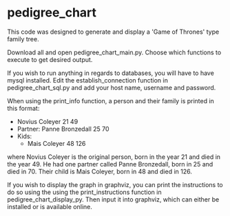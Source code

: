 # pedigree_chart

This code was designed to generate and display a 'Game of Thrones' type family tree.

Download all and open pedigree_chart_main.py. Choose which functions to execute to get desired output.

If you wish to run anything in regards to databases, you will have to have mysql installed. Edit the establish_connection function in pedigree_chart_sql.py and add your host name, username and password.

When using the print_info function, a person and their family is printed in this format: 

- Novius Coleyer 21 49
 - Partner: Panne Bronzedall 25 70
 - Kids:
   - Mais Coleyer 48 126

where Novius Coleyer is the original person, born in the year 21 and died in the year 49. He had one partner called Panne Bronzedall, born in 25 and died in 70. Their child is Mais Coleyer, born in 48 and died in 126.

If you wish to display the graph in graphviz, you can print the instructions to do so using the using the print_instructions function in pedigree_chart_display_py. Then input it into graphviz, which can either be installed or is available online.
